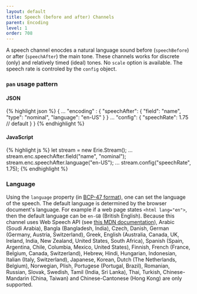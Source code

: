 ```yaml
---
layout: default
title: Speech (before and after) Channels
parent: Encoding
level: 1
order: 708
---
```


A speech channel enocdes a natural language sound before (`speechBefore`) or after (`speechAfter`) the main tone.
These channels works for discrete (only) and relatively timed (ideal) tones.
No `scale` option is available. 
The speech rate is controled by the `config` object.

### `pan` usage pattern

<code-groups>
<code-group>
<h4>JSON</h4>
{% highlight json %}
{
  ...
  "encoding" : {
    "speechAfter": {
      "field": "name",
      "type": "nominal",
      "language": "en-US"
    }
  }
  ... 
  "config": {
    "speechRate": 1.75 // default
  }
}
{% endhighlight %}
</code-group>
<code-group>
<h4>JavaScript</h4>
{% highlight js %}
let stream = new Erie.Stream();
...
stream.enc.speechAfter.field("name", "nominal");
stream.enc.speechAfter.language("en-US");
...
stream.config("speechRate", 1.75);
{% endhighlight %}
</code-group>
</code-groups>


### Language

Using the `language` property (in [BCP-47 format](https://www.techonthenet.com/js/language_tags.php#:~:text=BCP%2047%20Language%20Tags%20is,region%2C%20variant%20and%20script%20subtags.)), one can set the language of the speech. 
The default language is determined by the browser document's language.
For example if a web page states `<html lang="en">`, then the default language can be `en-GB` (British English).
Because this channel uses Web Speech API (see [this MDN documentation](https://developer.mozilla.org/en-US/docs/Web/API/SpeechSynthesisUtterance/lang)),
Arabic (Soudi Arabia), Bangla (Bangladesh, India), Czech, Danish, German (Germany, Austria, Switzerland), Greek, English (Australia, Canada, UK, Ireland, India, New Zealand, United States, South Africa), Spanish (Spain, Argentina, Chile, Columbia, Mexico, United States), Finnish, French (France, Belgium, Canada, Switzerland), Hebrew, 
Hindi, Hungarian, Indonesian, Italian (Italy, Switzerland), Japanese, Korean, Dutch (The Netherlands, Belgium), Norwegian, Plish, Portugese (Portugal, Brazil), Romanian, Russian, Slovak, Swedish, Tamil (India, Sri Lanka), Thai, Turkish, Chinese-Mandarin (China, Taiwan) and Chinese-Cantonese (Hong Kong) are only supported. 